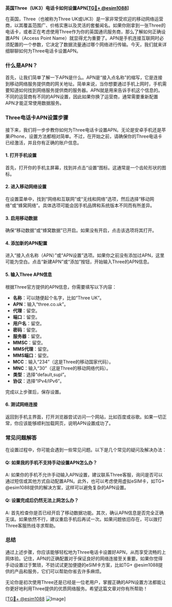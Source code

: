 **英国Three（UK3）电话卡如何设置APN[[TG💪+ @esim1088](https://t.me/s/esim1088)]**

在英国，Three（也被称为Three UK或UK3）是一家非常受欢迎的移动网络运营商，以其覆盖范围广、价格实惠以及灵活的套餐闻名。如果你刚拿到一张Three的电话卡，或者正在考虑使用Three作为你的英国通讯服务商，那么了解如何正确设置APN（Access Point Name）就显得尤为重要了。APN是手机连接互联网时必须配置的一个参数，它决定了数据流量通过哪个网络进行传输。今天，我们就来详细聊聊如何为Three电话卡设置APN。

### 什么是APN？

首先，让我们简单了解一下APN是什么。APN是“接入点名称”的缩写，它是连接到移动网络服务提供商的网关地址。简单来说，当你想要通过手机上网时，手机需要知道如何找到网络服务提供商的服务器。APN就是用来告诉手机这个信息的。不同的运营商有不同的APN设置，因此如果你换了运营商，通常需要重新配置APN才能正常使用数据服务。

### Three电话卡APN设置步骤

接下来，我们将一步步教你如何为Three电话卡设置APN。无论是安卓手机还是苹果iPhone，设置方法都相对简单。不过，在开始之前，请确保你的Three电话卡已经激活，并且你有正确的账户信息。

#### 1. 打开手机设置

首先，打开你的手机主屏幕，找到并点击“设置”图标。这通常是一个齿轮形状的图标。

#### 2. 进入移动网络设置

在设置菜单中，找到“网络和互联网”或“无线和网络”选项，然后选择“移动网络”或“蜂窝网络”。具体选项可能会因手机品牌和系统版本不同而有所差异。

#### 3. 启用移动数据

确保“移动数据”或“蜂窝数据”已开启。如果没有开启，点击该选项将其打开。

#### 4. 添加新的APN配置

进入“接入点名称（APN）”或“APN设置”选项。如果你之前没有添加过APN，这里可能为空白。点击“新建APN”或“添加”按钮，开始输入Three的APN信息。

#### 5. 输入Three APN信息

根据Three官方提供的APN信息，你需要填写以下内容：

- **名称**：可以随便起个名字，比如“Three UK”。
- **APN**：输入“three.co.uk”。
- **代理**：留空。
- **端口**：留空。
- **用户名**：留空。
- **密码**：留空。
- **服务器**：留空。
- **MMSC**：留空。
- **MMS代理**：留空。
- **MMS端口**：留空。
- **MCC**：输入“234”（这是Three的移动国家代码）。
- **MNC**：输入“30”（这是Three的移动网络代码）。
- **类型**：选择“default,supl”。
- **协议**：选择“IPv4/IPv6”。

完成以上步骤后，保存设置。

#### 6. 测试网络连接

返回到手机主界面，打开浏览器尝试访问一个网站，比如百度或谷歌。如果一切正常，你应该能够顺利加载网页，说明APN设置成功了。

### 常见问题解答

在设置过程中，你可能会遇到一些常见问题。以下是几个常见的疑问及解决办法：

#### Q: 如果我的手机不支持手动设置APN怎么办？

A: 如果你的手机不允许手动输入APN设置，建议联系Three客服，询问是否可以通过短信或其他方式自动配置APN。此外，也可以考虑使用虚拟eSIM卡，如TG+ @esim1088提供的解决方案，这样可以避免复杂的APN设置。

#### Q: 设置完成后仍然无法上网怎么办？

A: 首先检查你是否已经开启了移动数据功能。其次，确认APN信息是否完全正确无误。如果依然不行，建议重启手机后再试一次。如果问题依旧存在，可以拨打Three客服热线寻求帮助。

### 总结

通过上述步骤，你应该能够轻松地为Three电话卡设置好APN，从而享受流畅的上网体验。记住，APN的正确配置对于保证良好的网络连接至关重要。如果你觉得手动设置过于繁琐，不妨试试更加便捷的eSIM卡方案，比如TG+ @esim1088提供的产品和服务，它们可以帮助你省去许多麻烦。

无论你是初次使用Three还是已经是一位老用户，掌握正确的APN设置方法都能让你更好地利用Three提供的优质网络服务。希望这篇文章对你有所帮助！

[[TG💪+ @esim1088](https://t.me/s/esim1088) ![Image](https://i.postimg.cc/4NQfJmqS/Snipaste-2025-05-13-00-14-12.png)]